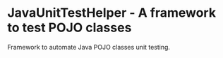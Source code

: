 # JavaUnitTestHelper - A framework to test POJO classes
Framework to automate Java POJO classes unit testing. 
